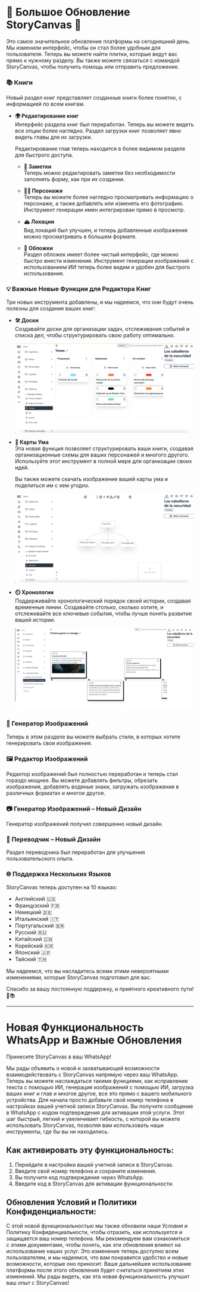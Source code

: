 # 🌟 Большое Обновление StoryCanvas 🌟

Это самое значительное обновление платформы на сегодняшний день.
Мы изменили интерфейс, чтобы он стал более удобным для пользователя. Теперь вы можете найти плитки, которые ведут вас прямо к нужному разделу. Вы также можете связаться с командой StoryCanvas, чтобы получить помощь или отправить предложение.

### 📚 Книги

Новый раздел книг представляет созданные книги более понятно, с информацией по всем книгам.

- **🌍 Редактирование книг**  
  Интерфейс раздела книг был переработан. Теперь вы можете видеть все опции более наглядно. Раздел загрузки книг позволяет явно видеть главы для их загрузки.
  
  Редактирование глав теперь находится в более видимом разделе для быстрого доступа.

  - **📑 Заметки**  
    Теперь можно редактировать заметки без необходимости заполнять форму, как при их создании.

  - **👨‍🎨 Персонажи**  
    Теперь вы можете более наглядно просматривать информацию о персонаже, а также добавлять или изменять его фотографию. Инструмент генерации имен интегрирован прямо в просмотр.

  - **🏔️ Локации**  
    Вид локаций был улучшен, и теперь добавленные изображения можно просматривать в большем формате.

  - **🎄 Обложки**  
    Раздел обложек имеет более чистый интерфейс, где можно быстро внести изменения. Инструмент генерации изображений с использованием ИИ теперь более видим и удобен для быстрого использования.

### 💡 Важные Новые Функции для Редактора Книг
Три новых инструмента добавлены, и мы надеемся, что они будут очень полезны для создания ваших книг:

- **🛠️ Доски**  
  Создавайте доски для организации задач, отслеживания событий и списка дел, чтобы структурировать свою работу оптимально.

  ![alt text](https://raw.githubusercontent.com/kimvex/storycanvas-blog-info/refs/heads/main/imgs/Imagen%20board.webp.webp)

- **🏰 Карты Ума**  
  Эта новая функция позволяет структурировать ваши книги, создавая организационные схемы для ваших персонажей и многого другого. Используйте этот инструмент в полной мере для организации своих идей.
  
  Вы также можете скачать изображение вашей карты ума и поделиться им с кем угодно.

  ![alt text](https://raw.githubusercontent.com/kimvex/storycanvas-blog-info/refs/heads/main/imgs/Mapa%20mental.webp.webp)

- **⏲️ Хронологии**  
  Поддерживайте хронологический порядок своей истории, создавая временные линии. Создавайте столько, сколько хотите, и отслеживайте все ключевые события, чтобы лучше понять развитие вашей истории.

  ![alt text](https://raw.githubusercontent.com/kimvex/storycanvas-blog-info/refs/heads/main/imgs/timeline.webp.webp)

### 🌟 Генератор Изображений
Теперь в этом разделе вы можете выбрать стили, в которых хотите генерировать свои изображения.

### 🖼️ Редактор Изображений
Редактор изображений был полностью переработан и теперь стал гораздо мощнее. Вы можете добавлять фильтры, обрезать изображения, добавлять водяные знаки, загружать изображения в различных форматах и многое другое.

### 📷 Генератор Изображений – Новый Дизайн
Генератор изображений получил совершенно новый дизайн.

### 💬 Переводчик – Новый Дизайн
Раздел переводчика был переработан для улучшения пользовательского опыта.

### 🌐 Поддержка Нескольких Языков
StoryCanvas теперь доступен на 10 языках:

- Английский 🇺🇸
- Французский 🇫🇷
- Немецкий 🇩🇪
- Итальянский 🇮🇹
- Португальский 🇧🇷
- Русский 🇷🇺
- Китайский 🇨🇳
- Корейский 🇰🇷
- Японский 🇯🇵
- Тайский 🇹🇭

Мы надеемся, что вы насладитесь всеми этими невероятными изменениями, которые StoryCanvas подготовил для вас.

Спасибо за вашу постоянную поддержку, и приятного креативного пути! 🌱📚

---
# Новая Функциональность WhatsApp и Важные Обновления

Принесите StoryCanvas в ваш WhatsApp!

Мы рады объявить о новой и захватывающей возможности взаимодействовать с StoryCanvas напрямую через ваш WhatsApp. Теперь вы можете наслаждаться такими функциями, как исправление текста с помощью ИИ, генерация изображений с помощью ИИ, загрузка ваших книг и глав и многое другое, все это прямо с вашего мобильного устройства. Для начала просто добавьте свой номер телефона в настройках вашей учетной записи StoryCanvas. Вы получите сообщение в WhatsApp с кодом подтверждения для активации этой услуги. Этот шаг быстрый, легкий и увеличивает гибкость, с которой вы можете использовать StoryCanvas, позволяя вам использовать наши инструменты, где бы вы ни находились.

## Как активировать эту функциональность:

1. Перейдите в настройки вашей учетной записи в StoryCanvas.
2. Введите свой номер телефона и сохраните изменения.
3. Вы получите код подтверждения через WhatsApp.
4. Введите код в StoryCanvas для активации функциональности.

## Обновления Условий и Политики Конфиденциальности:

С этой новой функциональностью мы также обновили наши Условия и Политику Конфиденциальности, чтобы отразить, как используется и защищается ваш номер телефона. Мы рекомендуем вам ознакомиться с этими документами, чтобы понять, как эти обновления влияют на использование наших услуг. Это изменение теперь доступно всем пользователям, и мы надеемся, что вам понравится удобство и новые возможности, которые оно приносит. Ваше дальнейшее использование платформы после этого обновления будет считаться принятием этих изменений. Мы рады видеть, как эта новая функциональность улучшит ваш опыт с StoryCanvas!